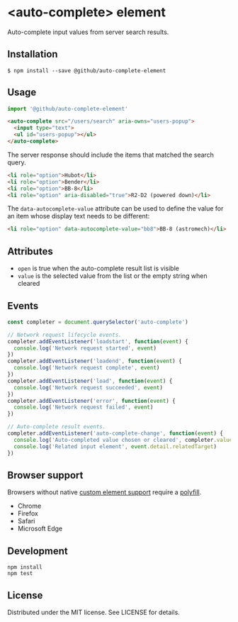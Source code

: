 # &lt;auto-complete&gt; element

Auto-complete input values from server search results.

## Installation

```
$ npm install --save @github/auto-complete-element
```

## Usage

```js
import '@github/auto-complete-element'
```

```html
<auto-complete src="/users/search" aria-owns="users-popup">
  <input type="text">
  <ul id="users-popup"></ul>
</auto-complete>
```

The server response should include the items that matched the search query.

```html
<li role="option">Hubot</li>
<li role="option">Bender</li>
<li role="option">BB-8</li>
<li role="option" aria-disabled="true">R2-D2 (powered down)</li>
```

The `data-autocomplete-value` attribute can be used to define the value for an
item whose display text needs to be different:

```html
<li role="option" data-autocomplete-value="bb8">BB-8 (astromech)</li>
```

## Attributes

- `open` is true when the auto-complete result list is visible
- `value` is the selected value from the list or the empty string when cleared

## Events

```js
const completer = document.querySelector('auto-complete')

// Network request lifecycle events.
completer.addEventListener('loadstart', function(event) {
  console.log('Network request started', event)
})
completer.addEventListener('loadend', function(event) {
  console.log('Network request complete', event)
})
completer.addEventListener('load', function(event) {
  console.log('Network request succeeded', event)
})
completer.addEventListener('error', function(event) {
  console.log('Network request failed', event)
})

// Auto-complete result events.
completer.addEventListener('auto-complete-change', function(event) {
  console.log('Auto-completed value chosen or cleared', completer.value)
  console.log('Related input element', event.detail.relatedTarget)
})
```

## Browser support

Browsers without native [custom element support][support] require a [polyfill][].

- Chrome
- Firefox
- Safari
- Microsoft Edge

[support]: https://caniuse.com/#feat=custom-elementsv1
[polyfill]: https://github.com/webcomponents/custom-elements

## Development

```
npm install
npm test
```

## License

Distributed under the MIT license. See LICENSE for details.
